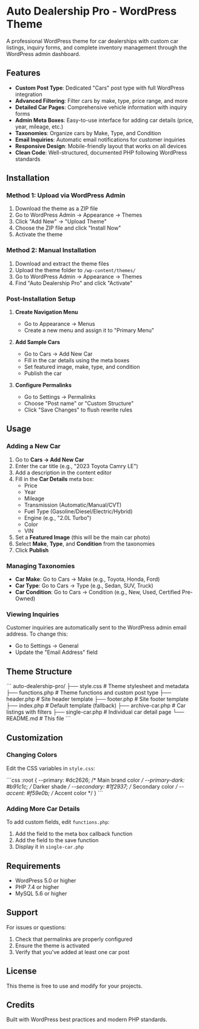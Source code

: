 # Auto Dealership Pro - WordPress Theme

A professional WordPress theme for car dealerships with custom car listings, inquiry forms, and complete inventory management through the WordPress admin dashboard.

## Features

- **Custom Post Type**: Dedicated "Cars" post type with full WordPress integration
- **Advanced Filtering**: Filter cars by make, type, price range, and more
- **Detailed Car Pages**: Comprehensive vehicle information with inquiry forms
- **Admin Meta Boxes**: Easy-to-use interface for adding car details (price, year, mileage, etc.)
- **Taxonomies**: Organize cars by Make, Type, and Condition
- **Email Inquiries**: Automatic email notifications for customer inquiries
- **Responsive Design**: Mobile-friendly layout that works on all devices
- **Clean Code**: Well-structured, documented PHP following WordPress standards

## Installation

### Method 1: Upload via WordPress Admin

1. Download the theme as a ZIP file
2. Go to WordPress Admin → Appearance → Themes
3. Click "Add New" → "Upload Theme"
4. Choose the ZIP file and click "Install Now"
5. Activate the theme

### Method 2: Manual Installation

1. Download and extract the theme files
2. Upload the theme folder to `/wp-content/themes/`
3. Go to WordPress Admin → Appearance → Themes
4. Find "Auto Dealership Pro" and click "Activate"

### Post-Installation Setup

1. **Create Navigation Menu**
   - Go to Appearance → Menus
   - Create a new menu and assign it to "Primary Menu"

2. **Add Sample Cars**
   - Go to Cars → Add New Car
   - Fill in the car details using the meta boxes
   - Set featured image, make, type, and condition
   - Publish the car

3. **Configure Permalinks**
   - Go to Settings → Permalinks
   - Choose "Post name" or "Custom Structure"
   - Click "Save Changes" to flush rewrite rules

## Usage

### Adding a New Car

1. Go to **Cars → Add New Car**
2. Enter the car title (e.g., "2023 Toyota Camry LE")
3. Add a description in the content editor
4. Fill in the **Car Details** meta box:
   - Price
   - Year
   - Mileage
   - Transmission (Automatic/Manual/CVT)
   - Fuel Type (Gasoline/Diesel/Electric/Hybrid)
   - Engine (e.g., "2.0L Turbo")
   - Color
   - VIN
5. Set a **Featured Image** (this will be the main car photo)
6. Select **Make**, **Type**, and **Condition** from the taxonomies
7. Click **Publish**

### Managing Taxonomies

- **Car Make**: Go to Cars → Make (e.g., Toyota, Honda, Ford)
- **Car Type**: Go to Cars → Type (e.g., Sedan, SUV, Truck)
- **Car Condition**: Go to Cars → Condition (e.g., New, Used, Certified Pre-Owned)

### Viewing Inquiries

Customer inquiries are automatically sent to the WordPress admin email address. To change this:
- Go to Settings → General
- Update the "Email Address" field

## Theme Structure

\`\`\`
auto-dealership-pro/
├── style.css              # Theme stylesheet and metadata
├── functions.php          # Theme functions and custom post type
├── header.php            # Site header template
├── footer.php            # Site footer template
├── index.php             # Default template (fallback)
├── archive-car.php       # Car listings with filters
├── single-car.php        # Individual car detail page
└── README.md             # This file
\`\`\`

## Customization

### Changing Colors

Edit the CSS variables in `style.css`:

\`\`\`css
:root {
  --primary: #dc2626;        /* Main brand color */
  --primary-dark: #b91c1c;   /* Darker shade */
  --secondary: #1f2937;      /* Secondary color */
  --accent: #f59e0b;         /* Accent color */
}
\`\`\`

### Adding More Car Details

To add custom fields, edit `functions.php`:

1. Add the field to the meta box callback function
2. Add the field to the save function
3. Display it in `single-car.php`

## Requirements

- WordPress 5.0 or higher
- PHP 7.4 or higher
- MySQL 5.6 or higher

## Support

For issues or questions:
1. Check that permalinks are properly configured
2. Ensure the theme is activated
3. Verify that you've added at least one car post

## License

This theme is free to use and modify for your projects.

## Credits

Built with WordPress best practices and modern PHP standards.
